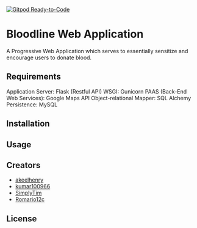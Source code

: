 [![Gitpod Ready-to-Code](https://img.shields.io/badge/Gitpod-Ready--to--Code-blue?logo=gitpod)](https://gitpod.io/#https://github.com/SimplyTim/Bloodline-Web-App) 

# Bloodline Web Application
A Progressive Web Application which serves to essentially sensitize and encourage users to donate blood.

## Requirements
Application Server: Flask (Restful API)
WSGI: Gunicorn
PAAS (Back-End Web Services): Google Maps API 
Object-relational Mapper: SQL Alchemy 
Persistence: MySQL

## Installation



## Usage




## Creators
* [akeelhenry](https://github.com/akeelhenry)
* [kumar100966](https://github.com/kumar100966)
* [SimplyTim](https://github.com/SimplyTim)
* [Romario12c](https://github.com/Romario12c)



## License
